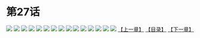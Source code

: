 # 第27话
![](https://s2.baozimh.com/scomic/yuekanshaonuyeqijun-chunquan/0/31-21sf/1.jpg)
![](https://s2.baozimh.com/scomic/yuekanshaonuyeqijun-chunquan/0/31-21sf/2.jpg)
![](https://s2.baozimh.com/scomic/yuekanshaonuyeqijun-chunquan/0/31-21sf/3.jpg)
![](https://s2.baozimh.com/scomic/yuekanshaonuyeqijun-chunquan/0/31-21sf/4.jpg)
![](https://s2.baozimh.com/scomic/yuekanshaonuyeqijun-chunquan/0/31-21sf/5.jpg)
![](https://s2.baozimh.com/scomic/yuekanshaonuyeqijun-chunquan/0/31-21sf/6.jpg)
![](https://s2.baozimh.com/scomic/yuekanshaonuyeqijun-chunquan/0/31-21sf/7.jpg)
![](https://s2.baozimh.com/scomic/yuekanshaonuyeqijun-chunquan/0/31-21sf/8.jpg)
![](https://s2.baozimh.com/scomic/yuekanshaonuyeqijun-chunquan/0/31-21sf/9.jpg)
![](https://s2.baozimh.com/scomic/yuekanshaonuyeqijun-chunquan/0/31-21sf/10.jpg)
![](https://s2.baozimh.com/scomic/yuekanshaonuyeqijun-chunquan/0/31-21sf/11.jpg)
![](https://s2.baozimh.com/scomic/yuekanshaonuyeqijun-chunquan/0/31-21sf/12.jpg)
![](https://s2.baozimh.com/scomic/yuekanshaonuyeqijun-chunquan/0/31-21sf/13.jpg)
![](https://s2.baozimh.com/scomic/yuekanshaonuyeqijun-chunquan/0/31-21sf/14.jpg)
![](https://s2.baozimh.com/scomic/yuekanshaonuyeqijun-chunquan/0/31-21sf/15.jpg)
[【上一章】](./26.md)
[【目录】](./README.md)
[【下一章】](./28.md)
